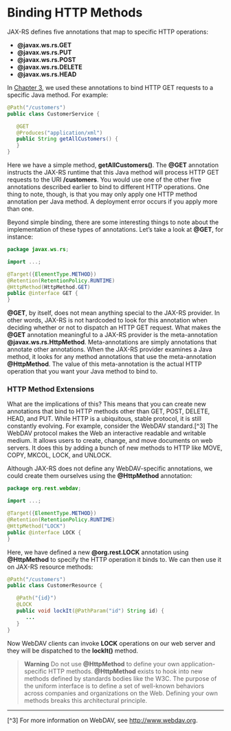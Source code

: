 # Binding HTTP Methods


JAX-RS defines five annotations that map to specific HTTP operations:

* **@javax.ws.rs.GET**
* **@javax.ws.rs.PUT**
* **@javax.ws.rs.POST**
* **@javax.ws.rs.DELETE**
* **@javax.ws.rs.HEAD**


In [Chapter 3](../chapter3/your_first_jax_rs_service.md), we used these annotations to bind HTTP GET requests to a specific Java method. For example:

```Java
@Path("/customers")
public class CustomerService {

   @GET
   @Produces("application/xml")
   public String getAllCustomers() {
   }
}
```


Here we have a simple method, **getAllCustomers()**. The **@GET** annotation instructs the JAX-RS runtime that this Java method will process HTTP GET requests to the URI **/customers**. You would use one of the other five annotations described earlier to bind to different HTTP operations. One thing to note, though, is that you may only apply one HTTP method annotation per Java method. A deployment error occurs if you apply more than one.


Beyond simple binding, there are some interesting things to note about the implementation of these types of annotations. Let’s take a look at **@GET**, for instance:

```Java
package javax.ws.rs;

import ...;

@Target({ElementType.METHOD})
@Retention(RetentionPolicy.RUNTIME)
@HttpMethod(HttpMethod.GET)
public @interface GET {
}
```

**@GET**, by itself, does not mean anything special to the JAX-RS provider. In other words, JAX-RS is not hardcoded to look for this annotation when deciding whether or not to dispatch an HTTP GET request. What makes the **@GET** annotation meaningful to a JAX-RS provider is the meta-annotation **@javax.ws.rs.HttpMethod**. Meta-annotations are simply annotations that annotate other annotations. When the JAX-RS provider examines a Java method, it looks for any method annotations that use the meta-annotation **@HttpMethod**. The value of this meta-annotation is the actual HTTP operation that you want your Java method to bind to.



### HTTP Method Extensions

What are the implications of this? This means that you can create new annotations that bind to HTTP methods other than GET, POST, DELETE, HEAD, and PUT. While HTTP is a ubiquitous, stable protocol, it is still constantly evolving. For example, consider the WebDAV standard.[^3] The WebDAV protocol makes the Web an interactive readable and writable medium. It allows users to create, change, and move documents on web servers. It does this by adding a bunch of new methods to HTTP like MOVE, COPY, MKCOL, LOCK, and UNLOCK.


Although JAX-RS does not define any WebDAV-specific annotations, we could create them ourselves using the **@HttpMethod** annotation:


```Java
package org.rest.webdav;

import ...;

@Target({ElementType.METHOD})
@Retention(RetentionPolicy.RUNTIME)
@HttpMethod("LOCK")
public @interface LOCK {
}
```


Here, we have defined a new **@org.rest.LOCK** annotation using **@HttpMethod** to specify the HTTP operation it binds to. We can then use it on JAX-RS resource methods:


```Java
@Path("/customers")
public class CustomerResource {

   @Path("{id}")
   @LOCK
   public void lockIt(@PathParam("id") String id) {
      ...
   }
}
```


Now WebDAV clients can invoke **LOCK** operations on our web server and they will be dispatched to the **lockIt()** method.



> **Warning**  Do not use **@HttpMethod** to define your own application-specific HTTP methods. **@HttpMethod** exists to hook into new methods defined by standards bodies like the W3C. The purpose of the uniform interface is to define a set of well-known behaviors across companies and organizations on the Web. Defining your own methods breaks this architectural principle.

---
[^3] For more information on WebDAV, see http://www.webdav.org.











